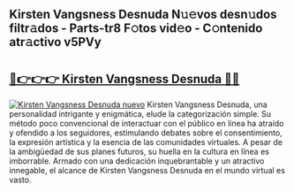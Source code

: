 ## Kirsten Vangsness Desnuda N𝚞𝚎vos desn𝚞dos filtr𝚊dos - Parts-tr8 F𝚘tos vid𝚎o - C𝚘ntenido atr𝚊ctivo v5PVy

# <h2><a href="http://mb0o1sp.tromn.icu/?c=Kirsten+Vangsness+Desnuda">🔗👉👉👉 Kirsten Vangsness Desnuda 🔗🔗</a></h2>

[![Kirsten Vangsness Desnuda nuevo](https://i.imgur.com/pEAQMta.gif)](http://mb0o1sp.tromn.icu/?c=Kirsten+Vangsness+Desnuda)
Kirsten Vangsness Desnuda, una personalidad intrigante y enigmática, elude la categorización simple. Su método poco convencional de interactuar con el público en línea ha atraído y ofendido a los seguidores, estimulando debates sobre el consentimiento, la expresión artística y la esencia de las comunidades virtuales. A pesar de la ambigüedad de sus planes futuros, su huella en la cultura en línea es imborrable. Armado con una dedicación inquebrantable y un atractivo innegable, el alcance de Kirsten Vangsness Desnuda en el mundo virtual es vasto.
